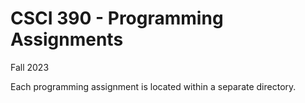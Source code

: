 # CSCI 390 - Programming Assignments

Fall 2023

Each programming assignment is located within a separate directory.